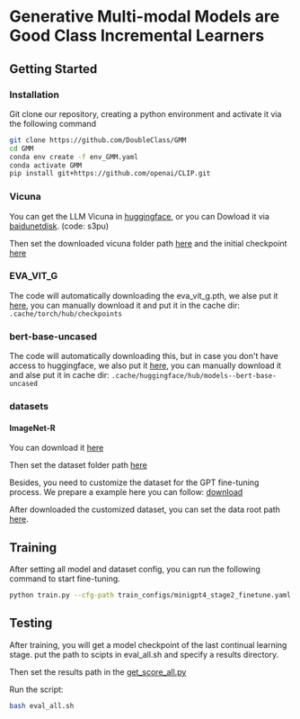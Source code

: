# Generative Multi-modal Models are Good Class Incremental Learners

## Getting Started

### Installation

Git clone our repository, creating a python environment and activate it via the following command

```bash
git clone https://github.com/DoubleClass/GMM
cd GMM
conda env create -f env_GMM.yaml
conda activate GMM
pip install git+https://github.com/openai/CLIP.git
```

### Vicuna
You can get the LLM Vicuna in [huggingface](https://huggingface.co/meta-llama/Llama-2-7b-chat-hf/tree/main), or you can Dowload it via [baidunetdisk](https://pan.baidu.com/s/1jRUhVh4yv_ysItO6rQwcMw
). (code: s3pu)


Then set the downloaded vicuna folder path [here](minigpt4/configs/models/minigpt4_vicuna0.yaml) and the initial checkpoint [here](train_configs/minigpt4_stage2_finetune.yaml#L9)

### EVA_VIT_G
The code will automatically downloading the eva_vit_g.pth, we alse put it [here](https://pan.baidu.com/s/1kyc6gp7f2CXkocljhERKVg?pwd=2mux), you can manually download it and put it in the cache dir: `.cache/torch/hub/checkpoints`

### bert-base-uncased
The code will automatically downloading this, but in case you don't have access to huggingface, we also put it [here](https://pan.baidu.com/s/1XzAidcFinjsNxdz58M465w?pwd=b98f), you can manually download it and alse put it in cache dir: `.cache/huggingface/hub/models--bert-base-uncased`
### datasets
#### ImageNet-R
You can download it [here](https://people.eecs.berkeley.edu/~hendrycks/imagenet-r.tar)

Then set the dataset folder path [here](clip_base/datasets.py#L134)

Besides, you need to customize the dataset for the GPT fine-tuning process. We prepare a example here you can follow: [download](https://pan.baidu.com/s/1xMkqOiSylWyKY74Oef4h4g?pwd=yyea)

After downloaded the customized dataset, you can set the data root path [here](minigpt4/configs/datasets/cc_sbu/align.yaml#L7).


## Training

After setting all model and dataset config, you can run the following command to start fine-tuning.

```bash
python train.py --cfg-path train_configs/minigpt4_stage2_finetune.yaml
```

## Testing
After training, you will get a model checkpoint of the last continual learning stage. put the path to scipts in eval_all.sh and specify a results directory.

Then set the results path in the [get_score_all.py](https://vscode.dev/github/DoubleClass/GMM/get_score_all.py#L1)

Run the script:

```bash 
bash eval_all.sh

```

